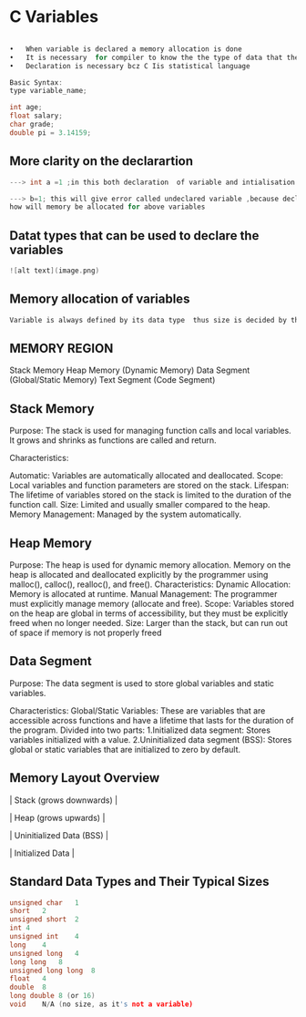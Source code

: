# C Variables
```c

•	When variable is declared a memory allocation is done 
•	It is necessary  for compiler to know the the type of data that the variable will store , hence VARIABLE Is declared with its type
•	Declaration is necessary bcz C Iis statistical language 

Basic Syntax:
type variable_name;

int age;
float salary;
char grade;
double pi = 3.14159;

```

## More clarity on the declarartion

```c
---> int a =1 ;in this both declaration  of variable and intialisation is done 

---> b=1; this will give error called undeclared variable ,because declariang variable means u must specify the data type to it ,in this line only initialisation is done.
how will memory be allocated for above variables

```
## Datat types that can be used to declare the variables 

```c
![alt text](image.png)
```

## Memory allocation of variables 
```c
Variable is always defined by its data type  thus size is decided by the type of the variable and the  where to allocate that is which memory region will be decided based on the scope of the variable ,as well as storage class, lets discuss further about the MEMORY REGION , SCOPE AND STORAGE CLASS .
```

## MEMORY REGION 

Stack Memory
Heap Memory (Dynamic Memory)
Data Segment (Global/Static Memory)
Text Segment (Code Segment)

## Stack Memory

Purpose: The stack is used for managing function calls and local variables. It grows and shrinks as functions are called and return.

Characteristics:

Automatic: Variables are automatically allocated and deallocated.
Scope: Local variables and function parameters are stored on the stack.
Lifespan: The lifetime of variables stored on the stack is limited to the duration of the function call.
Size: Limited and usually smaller compared to the heap.
Memory Management: Managed by the system automatically.

## Heap Memory
Purpose: The heap is used for dynamic memory allocation. Memory on the heap is allocated and deallocated explicitly by the programmer using malloc(), calloc(), realloc(), and free().
Characteristics:
Dynamic Allocation: Memory is allocated at runtime.
Manual Management: The programmer must explicitly manage memory (allocate and free).
Scope: Variables stored on the heap are global in terms of accessibility, but they must be explicitly freed when no longer needed.
Size: Larger than the stack, but can run out of space if memory is not properly freed

## Data Segment
Purpose: The data segment is used to store global variables and static variables.

Characteristics:
Global/Static Variables: These are variables that are accessible across functions and have a lifetime that lasts for the duration of the program.
Divided into two parts:
        1.Initialized data segment: Stores variables initialized with a value.
        2.Uninitialized data segment (BSS): Stores global or static variables that are initialized to zero by default.

 ## Memory Layout Overview

|    Stack (grows downwards)  |

|    Heap (grows upwards)     |

|    Uninitialized Data (BSS) |

|    Initialized Data         |


## Standard Data Types and Their Typical Sizes
```c
unsigned char	1	
short	2	
unsigned short	2	
int	4	
unsigned int	4	
long	4 
unsigned long	4 
long long	8	
unsigned long long	8	
float	4	
double	8	
long double	8 (or 16)	
void	N/A (no size, as it's not a variable)	

```



       







